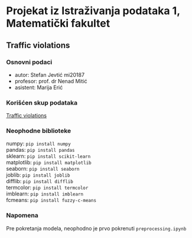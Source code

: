 # Projekat iz Istraživanja podataka 1, Matematički fakultet
## Traffic violations

### Osnovni podaci
  - autor: Stefan Jevtić mi20187
  - profesor: prof. dr Nenad Mitić
  - asistent: Marija Erić

### Korišćen skup podataka
[Traffic violations](https://www.openml.org/search?type=data&sort=nr_of_downloads&status=active&qualities.NumberOfInstances=between_1000_10000&qualities.NumberOfFeatures=between_10_100&qualities.NumberOfClasses=gte_2&id=42345)

### Neophodne biblioteke
numpy: `pip install numpy` <br>
pandas: `pip install pandas`<br>
sklearn: `pip install scikit-learn`<br>
matplotlib: `pip install matplotlib`<br>
seaborn: `pip install seaborn`<br>
joblib: `pip install joblib`<br>
difflib: `pip install difflib`<br>
termcolor: `pip install termcolor`<br>
imblearn: `pip install imblearn`<br>
fcmeans: `pip install fuzzy-c-means`<br>

### Napomena
Pre pokretanja modela, neophodno je prvo pokrenuti `preprocessing.ipynb`
